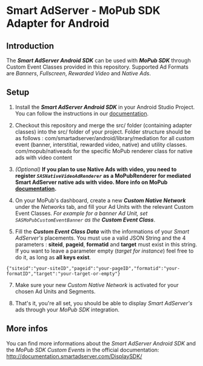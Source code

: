Smart AdServer - MoPub SDK Adapter for Android
==============================================

Introduction
------------
The **_Smart AdServer Android SDK_** can be used with **_MoPub SDK_** through Custom Event Classes provided in this repository.
Supported Ad Formats are _Banners_, _Fullscreen_, _Rewarded Video_ and _Native Ads_.

Setup
-----

1) Install the **_Smart AdServer Android SDK_** in your Android Studio Project. You can follow the instructions in our [documentation](http://documentation.smartadserver.com/DisplaySDK/android/gettingstarted.html).


2) Checkout this repository and merge the src/ folder (containing adapter classes) into the src/ folder of your project. Folder structure should be as follows :
com/smartadserver/android/library/mediation for all custom event (banner, interstitial, rewarded video, native) and utility classes.
com/mopub/nativeads for the specific MoPub renderer class for native ads with video content


4) _(Optional)_ **If you plan to use Native Ads with video, you need to register _`SASNativeVideoAdRenderer`_ as a MoPubRenderer for mediated Smart AdServer native ads with video. More info on MoPub [documentation](http://www.mopub.com/resources/docs/android-sdk-integration/integrating-native-ads-android/).**


5) On your MoPub's dashboard, create a new ***Custom Native Network*** under the _Networks_ tab, and fill your Ad Units with the relevant Custom Event Classes. _For example for a banner Ad Unit, set `SASMoPubCustomEventBanner` as the **Custom Event Class**_.


6) Fill the _**Custom Event Class Data**_ with the informations of your _Smart AdServer's_ placements. You must use a valid JSON String and the 4 parameters : **siteid**, **pageid**, **formatid** and **target** must exist in this string. If you want to leave a parameter empty (_target for instance_) feel free to do it, as long as **all keys exist**.
  ```
  {"siteid":"your-siteID","pageid":"your-pageID","formatid":"your-formatID","target":"your-target-or-empty"}
  ```


7) Make sure your new _Custom Native Network_ is activated for your chosen Ad Units and Segments.


8) That's it, you're all set, you should be able to display _Smart AdServer's_ ads through your _MoPub SDK_ integration.


More infos
----------
You can find more informations about the _Smart AdServer Android SDK_ and the _MoPub SDK Custom Events_ in the official documentation: http://documentation.smartadserver.com/DisplaySDK/
